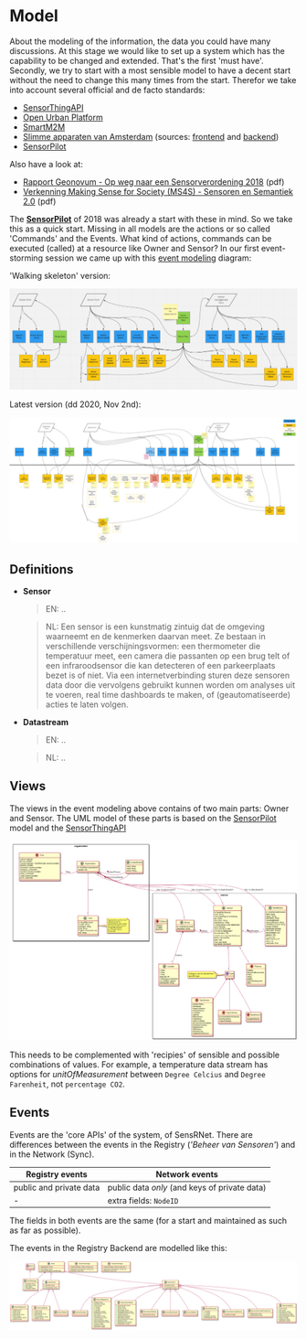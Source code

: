 # Model

About the modeling of the information, the data you could have many discussions. 
At this stage we would like to set up a system which has the capability to be changed and extended. 
That's the first 'must have'. 
Secondly, we try to start with a most sensible model to have a decent start without the need to change this many times from the start. 
Therefor we take into account several official and de facto standards:

- [SensorThingAPI](https://en.wikipedia.org/wiki/SensorThings_API)
- [Open Urban Platform]()
- [SmartM2M](https://www.etsi.org/committee/smartm2m)
- [Slimme apparaten van Amsterdam](https://slimmeapparaten.amsterdam.nl/) (sources: [frontend](https://github.com/Amsterdam/register-slimme-apparaten-frontend) and [backend](https://github.com/Amsterdam/iot-api))
- [SensorPilot](https://www.binnenlandsbestuur.nl/ruimte-en-milieu/kennispartners/kadaster/wat-kan-en-mag-met-sensoren-in-de-openbare-ruimte.9601501.lynkx)

Also have a look at:

- [Rapport Geonovum - Op weg naar een Sensorverordening 2018](Rapport-Op-weg-naar-een-Sensorverordening-eindversie-201218.pdf) (pdf)
- [Verkenning Making Sense for Society (MS4S) - Sensoren en Semantiek 2.0](Verkenning-MS4S-SensorenEnSemantiek-2.0.pdf) (pdf)

The [**SensorPilot**](SensorPilot.md) of 2018 was already a start with these in mind. 
So we take this as a quick start. 
Missing in all models are the actions or so called 'Commands' and the Events. 
What kind of actions, commands can be executed (called) at a resource like Owner and Sensor? 
In our first event-storming session we came up with this [event modeling](https://eventmodeling.org/) diagram:

'Walking skeleton' version:

![Event Modeling](../images/SensRNet-event-modeling.png)

Latest version (dd 2020, Nov 2nd):

![Event Modeling](../images/SensRNet-Event-Modeling-v20201102.jpg)


## Definitions

- **Sensor**
  
  > EN: ..

  > NL: Een sensor is een kunstmatig zintuig dat de omgeving waarneemt en de kenmerken daarvan meet. Ze bestaan in verschillende verschijningsvormen: een thermometer die temperatuur meet, een camera die passanten op een brug telt of een infraroodsensor die kan detecteren of een parkeerplaats bezet is of niet. Via een internetverbinding sturen deze sensoren data door die vervolgens gebruikt kunnen worden om analyses uit te voeren, real time dashboards te maken, of (geautomatiseerde) acties te laten volgen.

- **Datastream**
  
  > EN: ..

  > NL: ..

## Views

The views in the event modeling above contains of two main parts: Owner and Sensor.
The UML model of these parts is based on the [SensorPilot](SensorPilot.md) model and the [SensorThingAPI](https://en.wikipedia.org/wiki/SensorThings_API)

![UML Model](../images/SensRNet-UML-Model.png)


This needs to be complemented with 'recipies' of sensible and possible combinations of values. For example, a temperature data stream has options for _unitOfMeasurement_ between `Degree Celcius` and `Degree Farenheit`, not `percentage CO2`.


## Events

Events are the 'core APIs' of the system, of SensRNet. 
There are differences between the events in the Registry (_'Beheer van Sensoren'_) and in the Network (Sync).

| Registry events         | Network events                                |
|-------------------------|-----------------------------------------------|
| public and private data | public data _only_ (and keys of private data) |
| -                       | extra fields: `NodeID`                        |

The fields in both events are the same (for a start and maintained as such as far as possible). 


The events in the Registry Backend are modelled like this:

![SensRNet Registry Backend Events](https://raw.githubusercontent.com/kadaster-labs/sensrnet-registry-backend/master/docs/images/events-uml.svg)
